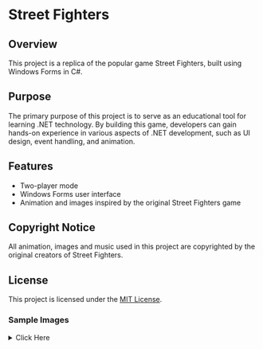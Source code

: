 # Street Fighters

## Overview
This project is a replica of the popular game Street Fighters, built using Windows Forms in C#.

## Purpose
The primary purpose of this project is to serve as an educational tool for learning .NET technology. By building this game, developers can gain hands-on experience in various aspects of .NET development, such as UI design, event handling, and animation.

## Features
- Two-player mode
- Windows Forms user interface
- Animation and images inspired by the original Street Fighters game

## Copyright Notice
All animation, images and music used in this project are copyrighted by the original creators of Street Fighters.

## License
This project is licensed under the [MIT License](https://opensource.org/licenses/MIT).

### Sample Images
<details>
<summary>Click Here</summary>
<img align="left" src="https://github.com/Pagasis/Street-Fighters/assets/74396469/36ac4234-795a-4fe9-bb26-120723ccd59a"/>
<img align="left" src="https://github.com/Pagasis/Street-Fighters/assets/74396469/18dcb1f2-06cb-4096-ab0b-dde1da1b65c3"/>
<img align="left" src="https://github.com/Pagasis/Street-Fighters/assets/74396469/50eaa764-3f8e-4071-8e23-d0882925f8f2"/>
<img align="left" src="https://github.com/Pagasis/Street-Fighters/assets/74396469/4eba65cd-2fd7-4b24-9c4d-3b580a3314cb"/>

</details>
